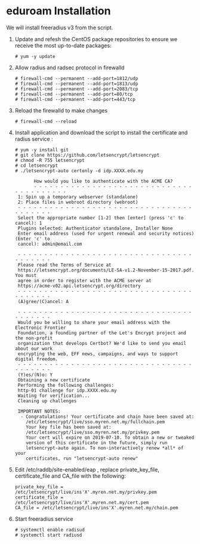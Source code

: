 # eduroam Installation

We will install freeradius v3 from the script.

1. Update and refesh the CentOS package repositories to ensure we receive the most up-to-date packages:

       # yum -y update
              
2. Allow radius and radsec protocol in firewalld

       # firewall-cmd --permanent --add-port=1812/udp
       # firewall-cmd --permanent --add-port=1813/udp
       # firewall-cmd --permanent --add-port=2083/tcp
       # firewall-cmd --permanent --add-port=80/tcp
       # firewall-cmd --permanent --add-port=443/tcp
                
3. Reload the firewalld to make changes

       # firewall-cmd --reload
                
4. Install application and download the script to install the certificate and radius service :

       # yum -y install git
       # git clone https://github.com/letsencrypt/letsencrypt
       # chmod -R 755 letsencrypt
       # cd letsencrypt
       # ./letsencrypt-auto certonly -d idp.XXXX.edu.my
       
              How would you like to authenticate with the ACME CA?
              - - - - - - - - - - - - - - - - - - - - - - - - - - - - - - - - - - - - - - - -
		1: Spin up a temporary webserver (standalone)
		2: Place files in webroot directory (webroot)
		- - - - - - - - - - - - - - - - - - - - - - - - - - - - - - - - - - - - - - - -
		Select the appropriate number [1-2] then [enter] (press 'c' to cancel): 1
		Plugins selected: Authenticator standalone, Installer None
		Enter email address (used for urgent renewal and security notices) (Enter 'c' to
		cancel): admin@email.com

		- - - - - - - - - - - - - - - - - - - - - - - - - - - - - - - - - - - - - - - -
		Please read the Terms of Service at
		https://letsencrypt.org/documents/LE-SA-v1.2-November-15-2017.pdf. You must
		agree in order to register with the ACME server at
		https://acme-v02.api.letsencrypt.org/directory
		- - - - - - - - - - - - - - - - - - - - - - - - - - - - - - - - - - - - - - - -
		(A)gree/(C)ancel: A

		- - - - - - - - - - - - - - - - - - - - - - - - - - - - - - - - - - - - - - - -
		Would you be willing to share your email address with the Electronic Frontier
		Foundation, a founding partner of the Let's Encrypt project and the non-profit
		organization that develops Certbot? We'd like to send you email about our work
		encrypting the web, EFF news, campaigns, and ways to support digital freedom.
		- - - - - - - - - - - - - - - - - - - - - - - - - - - - - - - - - - - - - - - -
		(Y)es/(N)o: Y
		Obtaining a new certificate
		Performing the following challenges:
		http-01 challenge for idp.XXXX.edu.my
		Waiting for verification...
		Cleaning up challenges

		IMPORTANT NOTES:
		 - Congratulations! Your certificate and chain have been saved at:
		   /etc/letsencrypt/live/sso.myren.net.my/fullchain.pem
		   Your key file has been saved at:
		   /etc/letsencrypt/live/sso.myren.net.my/privkey.pem
		   Your cert will expire on 2019-07-10. To obtain a new or tweaked
		   version of this certificate in the future, simply run
		   letsencrypt-auto again. To non-interactively renew *all* of your
		   certificates, run "letsencrypt-auto renew"
                
7. Edit /etc/raddb/site-enabled/eap , replace private_key_file, certificate_file and CA_file with the following:

       private_key_file = /etc/letsencrypt/live/ins'X'.myren.net.my/privkey.pem
       certificate_file = /etc/letsencrypt/live/ins'X'.myren.net.my/cert.pem
       CA_file = /etc/letsencrypt/live/ins'X'.myren.net.my/chain.pem

8. Start freeradius service

       # systemctl enable radisud
       # systemctl start radiusd
